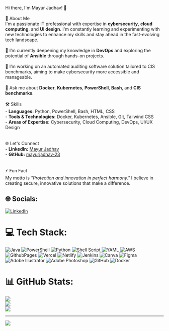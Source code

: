 Hi there, I'm Mayur Jadhav! 👋<br><br> 🚀 About Me<br>I'm a passionate IT professional with expertise in **cybersecurity**, **cloud computing**, and **UI design**. I'm constantly learning and experimenting with new technologies to enhance my skills and stay ahead in the fast-evolving tech landscape.<br><br>🌱 I’m currently deepening my knowledge in **DevOps** and exploring the potential of **Ansible** through hands-on projects.<br><br>🔭 I’m working on an automated auditing software solution tailored to CIS benchmarks, aiming to make cybersecurity more accessible and manageable.<br><br>💬 Ask me about **Docker**, **Kubernetes**, **PowerShell**, **Bash**, and **CIS benchmarks**.<br><br>🛠️ Skills<br>- **Languages:** Python, PowerShell, Bash, HTML, CSS<br>- **Tools & Technologies:** Docker, Kubernetes, Ansible, Git, Tailwind CSS<br>- **Areas of Expertise:** Cybersecurity, Cloud Computing, DevOps, UI/UX Design<br><br><br>🌐 Let's Connect<br>- **LinkedIn:** [Mayur Jadhav](https://www.linkedin.com/in/mayur-jadhav)<br>- **GitHub:** [mayurjadhav-23](https://github.com/mayurjadhav-23)<br><br><br>⚡ Fun Fact<br>My motto is *"Protection and innovation in perfect harmony."* I believe in creating secure, innovative solutions that make a difference.<br>


## 🌐 Socials:
[![LinkedIn](https://img.shields.io/badge/LinkedIn-%230077B5.svg?logo=linkedin&logoColor=white)](https://linkedin.com/in/linkedin.com/in/mayurjadhav023) 

# 💻 Tech Stack:
![Java](https://img.shields.io/badge/java-%23ED8B00.svg?style=flat&logo=openjdk&logoColor=white) ![PowerShell](https://img.shields.io/badge/PowerShell-%235391FE.svg?style=flat&logo=powershell&logoColor=white) ![Python](https://img.shields.io/badge/python-3670A0?style=flat&logo=python&logoColor=ffdd54) ![Shell Script](https://img.shields.io/badge/shell_script-%23121011.svg?style=flat&logo=gnu-bash&logoColor=white) ![YAML](https://img.shields.io/badge/yaml-%23ffffff.svg?style=flat&logo=yaml&logoColor=151515) ![AWS](https://img.shields.io/badge/AWS-%23FF9900.svg?style=flat&logo=amazon-aws&logoColor=white) ![GithubPages](https://img.shields.io/badge/github%20pages-121013?style=flat&logo=github&logoColor=white) ![Vercel](https://img.shields.io/badge/vercel-%23000000.svg?style=flat&logo=vercel&logoColor=white) ![Netlify](https://img.shields.io/badge/netlify-%23000000.svg?style=flat&logo=netlify&logoColor=#00C7B7) ![Jenkins](https://img.shields.io/badge/jenkins-%232C5263.svg?style=flat&logo=jenkins&logoColor=white) ![Canva](https://img.shields.io/badge/Canva-%2300C4CC.svg?style=flat&logo=Canva&logoColor=white) ![Figma](https://img.shields.io/badge/figma-%23F24E1E.svg?style=flat&logo=figma&logoColor=white) ![Adobe Illustrator](https://img.shields.io/badge/adobe%20illustrator-%23FF9A00.svg?style=flat&logo=adobe%20illustrator&logoColor=white) ![Adobe Photoshop](https://img.shields.io/badge/adobe%20photoshop-%2331A8FF.svg?style=flat&logo=adobe%20photoshop&logoColor=white) ![GitHub](https://img.shields.io/badge/github-%23121011.svg?style=flat&logo=github&logoColor=white) ![Docker](https://img.shields.io/badge/docker-%230db7ed.svg?style=flat&logo=docker&logoColor=white)
# 📊 GitHub Stats:
![](https://github-readme-stats.vercel.app/api?username=mayurjadhav-23&theme=dark&hide_border=false&include_all_commits=true&count_private=true)<br/>
![](https://github-readme-streak-stats.herokuapp.com/?user=mayurjadhav-23&theme=dark&hide_border=false)<br/>
![](https://github-readme-stats.vercel.app/api/top-langs/?username=mayurjadhav-23&theme=dark&hide_border=false&include_all_commits=true&count_private=true&layout=compact)

---
[![](https://visitcount.itsvg.in/api?id=mayurjadhav-23&icon=5&color=11)](https://visitcount.itsvg.in)

